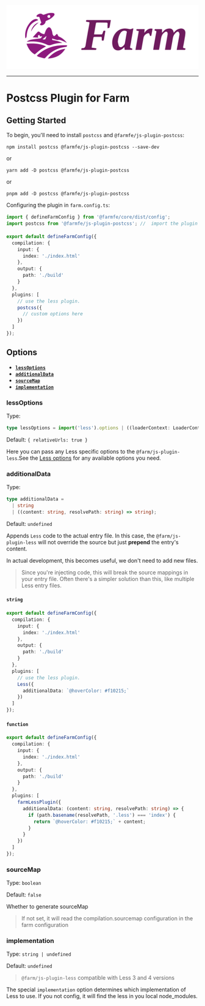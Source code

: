 <div align="center">
  <a href="https://github.com/farm-fe/farm">
    <img src="../../assets/logo.png" width="550" />
  </a>
</div>

---

# Postcss Plugin for Farm



## Getting Started

To begin, you'll need to install `postcss` and `@farmfe/js-plugin-postcss`:

```console
npm install postcss @farmfe/js-plugin-postcss --save-dev
```

or

```console
yarn add -D postcss @farmfe/js-plugin-postcss
```

or

```console
pnpm add -D postcss @farmfe/js-plugin-postcss
```

Configuring the plugin in `farm.config.ts`:

```ts
import { defineFarmConfig } from '@farmfe/core/dist/config';
import postcss from '@farmfe/js-plugin-postcss'; //  import the plugin

export default defineFarmConfig({
  compilation: {
    input: {
      index: './index.html'
    },
    output: {
      path: './build'
    }
  },
  plugins: [
    // use the less plugin.
    postcss({
      // custom options here
    })
  ]
});
```

## Options

- **[`lessOptions`](#lessoptions)**
- **[`additionalData`](#additionalData)**
- **[`sourceMap`](#sourcemap)**
- **[`implementation`](#implementation)**

### lessOptions

Type:

```ts
type lessOptions = import('less').options | ((loaderContext: LoaderContext) => import('less').options})
```

Default: `{ relativeUrls: true }`

Here you can pass any Less specific options to the `@farm/js-plugin-less`.See the [Less options](https://lesscss.org/usage/#less-options) for any available options you need.

### additionalData

Type:

```ts
type additionalData =
  | string
  | ((content: string, resolvePath: string) => string);
```

Default: `undefined`

Appends `Less` code to the actual entry file.
In this case, the `@farm/js-plugin-less` will not override the source but just **prepend** the entry's content.

In actual development, this becomes useful, we don't need to add new files.

> Since you're injecting code, this will break the source mappings in your entry file. Often there's a simpler solution than this, like multiple Less entry files.

#### `string`

```ts
export default defineFarmConfig({
  compilation: {
    input: {
      index: './index.html'
    },
    output: {
      path: './build'
    }
  },
  plugins: [
    // use the less plugin.
    Less({
      additionalData: `@hoverColor: #f10215;`
    })
  ]
});
```

#### `function`

```ts
export default defineFarmConfig({
  compilation: {
    input: {
      index: './index.html'
    },
    output: {
      path: './build'
    }
  },
  plugins: [
    farmLessPlugin({
      additionalData: (content: string, resolvePath: string) => {
        if (path.basename(resolvePath, '.less') === 'index') {
          return `@hoverColor: #f10215;` + content;
        }
      }
    })
  ]
});
```

### sourceMap

Type: `boolean`

Default: `false`

Whether to generate sourceMap

> If not set, it will read the compilation.sourcemap configuration in the farm configuration

### implementation

Type: `string | undefined`

Default: `undefined`

> `@farm/js-plugin-less` compatible with Less 3 and 4 versions

The special `implementation` option determines which implementation of Less to use. If you not config, it will find the less in you local node_modules.
